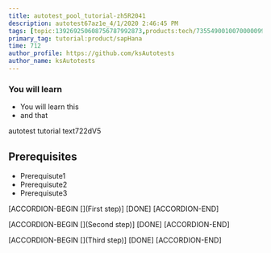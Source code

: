 ```yaml
---
title: autotest_pool_tutorial-zh5R2041
description: autotest67az1e_4/1/2020 2:46:45 PM
tags: [topic:139269250608756787992873,products:tech/73554900100700000996,tutorial:experience/advanced]
primary_tag: tutorial:product/sapHana
time: 712
author_profile: https://github.com/ksAutotests
author_name: ksAutotests
---
```

### You will learn
- You will learn this
- and that

autotest tutorial text722dV5

## Prerequisites
- Prerequisute1
- Prerequisute2
- Prerequisute3

[ACCORDION-BEGIN [](First step)]
[DONE]
[ACCORDION-END]

[ACCORDION-BEGIN [](Second step)]
[DONE]
[ACCORDION-END]

[ACCORDION-BEGIN [](Third step)]
[DONE]
[ACCORDION-END]

